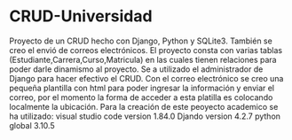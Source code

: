 # CRUD-Universidad
Proyecto de un CRUD hecho con Django, Python y  SQLite3. También se creo el envió de correos electrónicos.
El proyecto consta con varias tablas (Estudiante,Carrera,Curso,Matricula) en las cuales tienen relaciones para poder darle dinamismo al proyecto.
Se a utilizado el administrador de Django para hacer efectivo el CRUD. Con el correo electrónico se creo una pequeña plantilla con html para poder ingresar la información y enviar el correo, por el momento la forma de acceder a esta platilla es colocando localmente la ubicación.
Para la creación de este peoyecto academico se ha utilizado:
visual studio code version 1.84.0
Djando version 4.2.7
python global 3.10.5